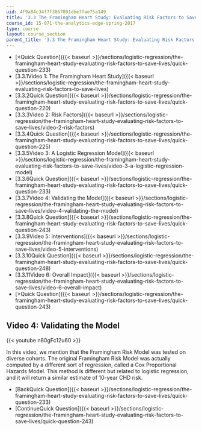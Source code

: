 ```yaml
---
uid: 4f9a84c34f7f3867891dbe7fae75a149
title: '3.3 The Framingham Heart Study: Evaluating Risk Factors to Save Lives '
course_id: 15-071-the-analytics-edge-spring-2017
type: course
layout: course_section
parent_title: '3.3 The Framingham Heart Study: Evaluating Risk Factors to Save Lives '
---
```


*   [<Quick Question]({{< baseurl >}}/sections/logistic-regression/the-framingham-heart-study-evaluating-risk-factors-to-save-lives/quick-question-233)
*   [3.3.1Video 1: The Framingham Heart Study]({{< baseurl >}}/sections/logistic-regression/the-framingham-heart-study-evaluating-risk-factors-to-save-lives)
*   [3.3.2Quick Question]({{< baseurl >}}/sections/logistic-regression/the-framingham-heart-study-evaluating-risk-factors-to-save-lives/quick-question-220)
*   [3.3.3Video 2: Risk Factors]({{< baseurl >}}/sections/logistic-regression/the-framingham-heart-study-evaluating-risk-factors-to-save-lives/video-2-risk-factors)
*   [3.3.4Quick Question]({{< baseurl >}}/sections/logistic-regression/the-framingham-heart-study-evaluating-risk-factors-to-save-lives/quick-question-225)
*   [3.3.5Video 3: A Logistic Regression Model]({{< baseurl >}}/sections/logistic-regression/the-framingham-heart-study-evaluating-risk-factors-to-save-lives/video-3-a-logistic-regression-model)
*   [3.3.6Quick Question]({{< baseurl >}}/sections/logistic-regression/the-framingham-heart-study-evaluating-risk-factors-to-save-lives/quick-question-233)
*   [3.3.7Video 4: Validating the Model]({{< baseurl >}}/sections/logistic-regression/the-framingham-heart-study-evaluating-risk-factors-to-save-lives/video-4-validating-the-model)
*   [3.3.8Quick Question]({{< baseurl >}}/sections/logistic-regression/the-framingham-heart-study-evaluating-risk-factors-to-save-lives/quick-question-243)
*   [3.3.9Video 5: Interventions]({{< baseurl >}}/sections/logistic-regression/the-framingham-heart-study-evaluating-risk-factors-to-save-lives/video-5-interventions)
*   [3.3.10Quick Question]({{< baseurl >}}/sections/logistic-regression/the-framingham-heart-study-evaluating-risk-factors-to-save-lives/quick-question-248)
*   [3.3.11Video 6: Overall Impact]({{< baseurl >}}/sections/logistic-regression/the-framingham-heart-study-evaluating-risk-factors-to-save-lives/video-6-overall-impact)
*   [\>Quick Question]({{< baseurl >}}/sections/logistic-regression/the-framingham-heart-study-evaluating-risk-factors-to-save-lives/quick-question-243)

Video 4: Validating the Model
-----------------------------

{{< youtube n80gFc12u60 >}}

In this video, we mention that the Framingham Risk Model was tested on diverse cohorts. The original Framingham Risk Model was actually computed by a different sort of regression, called a Cox Proportional Hazards Model. This method is different but related to logistic regression, and it will return a similar estimate of 10-year CHD risk.

*   [BackQuick Question]({{< baseurl >}}/sections/logistic-regression/the-framingham-heart-study-evaluating-risk-factors-to-save-lives/quick-question-233)
*   [ContinueQuick Question]({{< baseurl >}}/sections/logistic-regression/the-framingham-heart-study-evaluating-risk-factors-to-save-lives/quick-question-243)